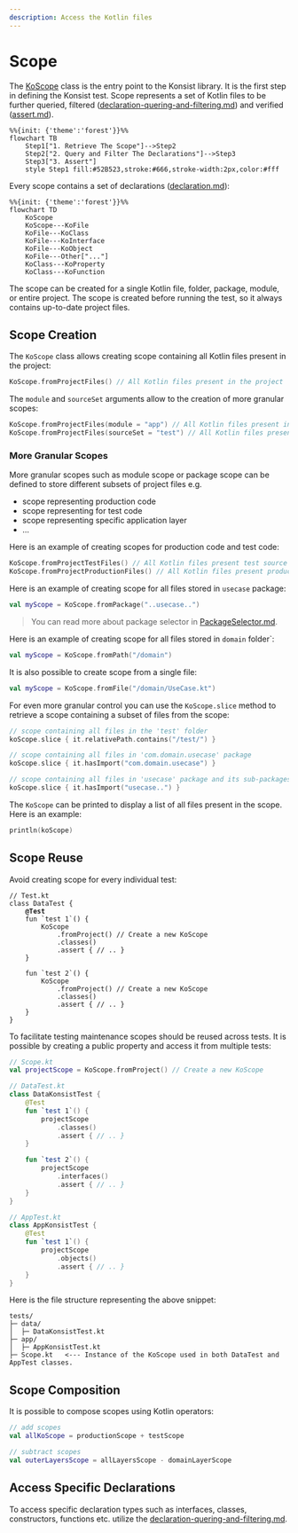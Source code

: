 ```yaml
---
description: Access the Kotlin files
---
```


# Scope

The [KoScope](https://github.com/LemonAppDev/konsist/blob/main/src/main/kotlin/com/lemon/konsist/core/declaration/KoScope.kt) class is the entry point to the Konsist library. It is the first step in defining the Konsist test. Scope represents a set of Kotlin files to be further queried, filtered ([declaration-quering-and-filtering.md](declaration-quering-and-filtering.md "mention")) and verified ([assert.md](assert.md "mention")).

```mermaid
%%{init: {'theme':'forest'}}%%
flowchart TB
    Step1["1. Retrieve The Scope"]-->Step2
    Step2["2. Query and Filter The Declarations"]-->Step3
    Step3["3. Assert"]
    style Step1 fill:#52B523,stroke:#666,stroke-width:2px,color:#fff
```

Every scope contains a set of declarations ([declaration.md](declaration.md "mention")):

```mermaid
%%{init: {'theme':'forest'}}%%
flowchart TD
    KoScope
    KoScope---KoFile
    KoFile---KoClass
    KoFile---KoInterface
    KoFile---KoObject
    KoFile---Other["..."]
    KoClass---KoProperty
    KoClass---KoFunction
```

The scope can be created for a single Kotlin file, folder, package, module, or entire project. The scope is created before running the test, so it always contains up-to-date project files.

## Scope Creation

The `KoScope` class allows creating scope containing all Kotlin files present in the project:

```kotlin
KoScope.fromProjectFiles() // All Kotlin files present in the project
```

The `module` and `sourceSet` arguments allow to the creation of more granular scopes:

```kotlin
KoScope.fromProjectFiles(module = "app") // All Kotlin files present in the "app" module
KoScope.fromProjectFiles(sourceSet = "test") // All Kotlin files present in the "test" source sets
```

### More Granular Scopes

More granular scopes such as module scope or package scope can be defined to store different subsets of project files e.g.

* scope representing production code
* scope representing for test code
* scope representing specific application layer
* ...

Here is an example of creating scopes for production code and test code:

```kotlin
KoScope.fromProjectTestFiles() // All Kotlin files present test source sets
KoScope.fromProjectProductionFiles() // All Kotlin files present production source sets
```

Here is an example of creating scope for all files stored in `usecase` package:

```kotlin
val myScope = KoScope.fromPackage("..usecase..")
```

> You can read more about package selector in [PackageSelector.md](packageselector.md).

Here is an example of creating scope for all files stored in `domain` folder\`:

```kotlin
val myScope = KoScope.fromPath("/domain")
```

It is also possible to create scope from a single file:

```kotlin
val myScope = KoScope.fromFile("/domain/UseCase.kt")
```

For even more granular control you can use the `KoScope.slice` method to retrieve a scope containing a subset of files from the scope:

```kotlin
// scope containing all files in the 'test' folder
koScope.slice { it.relativePath.contains("/test/") }

// scope containing all files in 'com.domain.usecase' package
koScope.slice { it.hasImport("com.domain.usecase") }

// scope containing all files in 'usecase' package and its sub-packages
koScope.slice { it.hasImport("usecase..") }
```

The `KoScope` can be printed to display a list of all files present in the scope. Here is an example:

```kotlin
println(koScope)
```

## Scope Reuse

Avoid creating scope for every individual test:

<pre class="language-kotlin"><code class="lang-kotlin">// Test.kt
class DataTest {
<strong>    @Test
</strong>    fun `test 1`() {
        KoScope
            .fromProject() // Create a new KoScope
            .classes()
            .assert { // .. } 
    }

    fun `test 2`() {
        KoScope
            .fromProject() // Create a new KoScope
            .classes()
            .assert { // .. } 
    }
}
</code></pre>

To facilitate testing maintenance scopes should be reused across tests. It is possible by creating a public property and access it from multiple tests:

```kotlin
// Scope.kt
val projectScope = KoScope.fromProject() // Create a new KoScope

// DataTest.kt
class DataKonsistTest {    
    @Test
    fun `test 1`() {
        projectScope
            .classes()
            .assert { // .. } 
    }

    fun `test 2`() {
        projectScope
            .interfaces()
            .assert { // .. } 
    }
}

// AppTest.kt
class AppKonsistTest {    
    @Test
    fun `test 1`() {
        projectScope
            .objects()
            .assert { // .. } 
    }
}
```

Here is the file structure representing the above snippet:

```
tests/
├─ data/
│  ├─ DataKonsistTest.kt
├─ app/
│  ├─ AppKonsistTest.kt
├─ Scope.kt   <--- Instance of the KoScope used in both DataTest and AppTest classes.
```

## Scope Composition

It is possible to compose scopes using Kotlin operators:

```kotlin
// add scopes
val allKoScope = productionScope + testScope

// subtract scopes
val outerLayersScope = allLayersScope - domainLayerScope
```

## Access Specific Declarations

To access specific declaration types such as interfaces, classes, constructors, functions etc. utilize the [declaration-quering-and-filtering.md](declaration-quering-and-filtering.md "mention").
